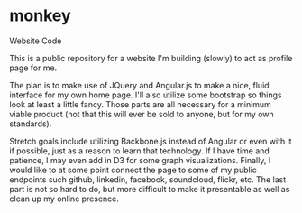 monkey
======

Website Code

This is a public repository for a website I'm building (slowly)
to act as profile page for me.

The plan is to make use of JQuery and Angular.js to make a nice,
fluid interface for my own home page. I'll also utilize some
bootstrap so things look at least a little fancy. Those parts
are all necessary for a minimum viable product (not that this
will ever be sold to anyone, but for my own standards).

Stretch goals include utilizing Backbone.js instead of Angular
or even with it if possible, just as a reason to learn that
technology. If I have time and patience, I may even add in D3
for some graph visualizations. Finally, I would like to at
some point connect the page to some of my public endpoints
such github, linkedin, facebook, soundcloud, flickr, etc. The
last part is not so hard to do, but more difficult to make it
presentable as well as clean up my online presence.
